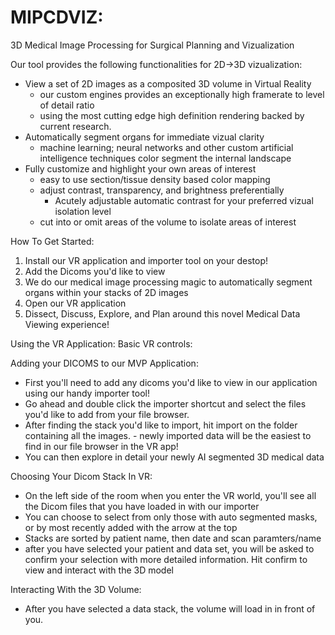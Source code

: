 # MIPCDVIZ: 
3D Medical Image Processing for Surgical Planning and Vizualization

Our tool provides the following functionalities for 2D->3D vizualization:
- View a set of 2D images as a composited 3D volume in Virtual Reality
    - our custom engines provides an exceptionally high framerate to level of detail ratio
    - using the most cutting edge high definition rendering backed by current research. 
- Automatically segment organs for immediate vizual clarity 
    - machine learning; neural networks and other custom artificial intelligence techniques color segment the internal landscape
- Fully customize and highlight your own areas of interest 
    - easy to use section/tissue density based color mapping 
    - adjust contrast, transparency, and brightness preferentially
        - Acutely adjustable automatic contrast for your preferred vizual isolation level
    - cut into or omit areas of the volume to isolate areas of interest

How To Get Started:
1. Install our VR application and importer tool on your destop!
2. Add the Dicoms you'd like to view
3. We do our medical image processing magic to automatically segment organs within your stacks of 2D images
4. Open our VR application 
5. Dissect, Discuss, Explore, and Plan around this novel Medical Data Viewing experience!


Using the VR Application:
Basic VR controls:  

Adding your DICOMS to our MVP Application:
- First you'll need to add any dicoms you'd like to view in our application using our handy importer tool!
- Go ahead and double click the importer shortcut <icon image> and select the files you'd like to add from your file browser.
- After finding the stack you'd like to import, hit import on the folder containing all the images.
      - newly imported data will be the easiest to find in our file browser in the VR app!
- You can then explore in detail your newly AI segmented 3D medical data
    
Choosing Your Dicom Stack In VR:
- On the left side of the room when you enter the VR world, you'll see all the Dicom files that you have loaded in with our importer
- You can choose to select from only those with auto segmented masks, or by most recently added with the arrow at the top
- Stacks are sorted by patient name, then date and scan paramters/name
- after you have selected your patient and data set, you will be asked to confirm your selection with more detailed information. Hit confirm to view and interact with the 3D model

Interacting With the 3D Volume:
- After you have selected a data stack, the volume will load in in front of you. 
